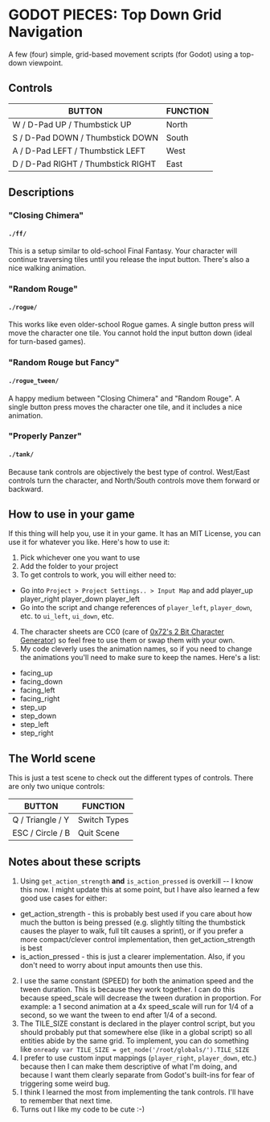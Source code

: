 # GODOT PIECES: Top Down Grid Navigation
A few (four) simple, grid-based movement scripts (for Godot) using a top-down
viewpoint.

## Controls

| BUTTON | FUNCTION |
| --- | --- |
| W / D-Pad UP / Thumbstick UP | North |
| S / D-Pad DOWN / Thumbstick DOWN | South |
| A / D-Pad LEFT / Thumbstick LEFT | West |
| D / D-Pad RIGHT / Thumbstick RIGHT | East |

## Descriptions

### "Closing Chimera"
#### `./ff/`
This is a setup similar to old-school Final Fantasy. Your character will
continue traversing tiles until you release the input button. There's also a
nice walking animation.
### "Random Rouge"
#### `./rogue/`
This works like even older-school Rogue games. A single button press will move
the character one tile. You cannot hold the input button down (ideal for
turn-based games).
### "Random Rouge but Fancy"
#### `./rogue_tween/`
A happy medium between "Closing Chimera" and "Random Rouge". A single button
press moves the character one tile, and it includes a nice animation.
### "Properly Panzer"
#### `./tank/`
Because tank controls are objectively the best type of control. West/East
controls turn the character, and North/South controls move them forward or
backward.

## How to use in your game

If this thing will help you, use it in your game. It has an MIT License, you
can use it for whatever you like. Here's how to use it:

1. Pick whichever one you want to use
2. Add the folder to your project
3. To get controls to work, you will either need to:
- Go into `Project > Project Settings.. > Input Map` and add
	player_up
	player_right
	player_down
	player_left
- Go into the script and change references of `player_left`, `player_down`, etc.
  to `ui_left`, `ui_down`, etc.
4. The character sheets are CC0 (care of [0x72's 2 Bit Character
   Generator](https://0x72.itch.io/2bitcharactergenerator)) so feel free to use
   them or swap them with your own.
5. My code cleverly uses the animation names, so if you need to change the
   animations you'll need to make sure to keep the names. Here's a list:
- facing_up
- facing_down
- facing_left
- facing_right
- step_up
- step_down
- step_left
- step_right

## The World scene
This is just a test scene to check out the different types of controls. There
are only two unique controls:

| BUTTON | FUNCTION |
| --- | --- |
| Q / Triangle / Y | Switch Types |
| ESC / Circle / B | Quit Scene |

## Notes about these scripts
1. Using `get_action_strength` __and__ `is_action_pressed` is overkill -- I know
   this now. I might update this at some point, but I have also learned a few
   good use cases for either:
- get_action_strength - this is probably best used if you care about how much
  the button is being pressed (e.g. slightly tilting the thumbstick causes the
  player to walk, full tilt causes a sprint), or if you prefer a more
  compact/clever control implementation, then get_action_strength is best
- is_action_pressed - this is just a clearer implementation. Also, if you don't
  need to worry about input amounts then use this.
2. I use the same constant (SPEED) for both the animation speed and the tween
   duration. This is because they work together. I can do this because
   speed_scale will decrease the tween duration in proportion. For example: a 1
   second animation at a 4x speed_scale will run for 1/4 of a second, so we want
   the tween to end after 1/4 of a second.
3. The TILE_SIZE constant is declared in the player control script, but you
   should probably put that somewhere else (like in a global script) so all
   entities abide by the same grid. To implement, you can do something like
   `onready var TILE_SIZE = get_node('/root/globals/').TILE_SIZE`
4. I prefer to use custom input mappings (`player_right`, `player_down`, etc.)
   because then I can make them descriptive of what I'm doing, and because I
   want them clearly separate from Godot's built-ins for fear of triggering some
   weird bug.
5. I think I learned the most from implementing the tank controls. I'll have to
   remember that next time.
6. Turns out I like my code to be cute :-)
